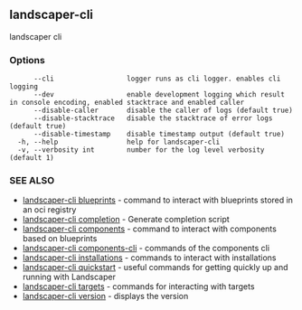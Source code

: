 ## landscaper-cli

landscaper cli

### Options

```
      --cli                  logger runs as cli logger. enables cli logging
      --dev                  enable development logging which result in console encoding, enabled stacktrace and enabled caller
      --disable-caller       disable the caller of logs (default true)
      --disable-stacktrace   disable the stacktrace of error logs (default true)
      --disable-timestamp    disable timestamp output (default true)
  -h, --help                 help for landscaper-cli
  -v, --verbosity int        number for the log level verbosity (default 1)
```

### SEE ALSO

* [landscaper-cli blueprints](landscaper-cli_blueprints.md)	 - command to interact with blueprints stored in an oci registry
* [landscaper-cli completion](landscaper-cli_completion.md)	 - Generate completion script
* [landscaper-cli components](landscaper-cli_components.md)	 - command to interact with components based on blueprints
* [landscaper-cli components-cli](landscaper-cli_components-cli.md)	 - commands of the components cli
* [landscaper-cli installations](landscaper-cli_installations.md)	 - commands to interact with installations
* [landscaper-cli quickstart](landscaper-cli_quickstart.md)	 - useful commands for getting quickly up and running with Landscaper
* [landscaper-cli targets](landscaper-cli_targets.md)	 - commands for interacting with targets
* [landscaper-cli version](landscaper-cli_version.md)	 - displays the version

